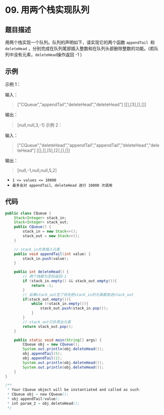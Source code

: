 # 09. 用两个栈实现队列 

## 题目描述

用两个栈实现一个队列。队列的声明如下，请实现它的两个函数 `appendTail `和 `deleteHead` ，分别完成在队列尾部插入整数和在队列头部删除整数的功能。(若队列中没有元素，`deleteHead`操作返回 -1 )

## 示例

示例 1：

输入：
> ["CQueue","appendTail","deleteHead","deleteHead"]
> [[],[3],[],[]]

输出：
> [null,null,3,-1]
示例 2：

输入：
> ["CQueue","deleteHead","appendTail","appendTail","deleteHead","deleteHead"]
> [[],[],[5],[2],[],[]]

输出：
> [null,-1,null,null,5,2]

- `1 <= values <= 10000`
- `最多会对 appendTail、deleteHead 进行 10000 次调用`

## 代码

```java
public class CQueue {
    Stack<Integer> stack_in;
    Stack<Integer> stack_out;
    public CQueue() {
        stack_in = new Stack<>();
        stack_out = new Stack<>();
    }

    // stack_in负责插入元素
    public void appendTail(int value) {
        stack_in.push(value);
    }

    public int deleteHead() {
        // 两个栈都为空则返回-1
        if (stack_in.empty() && stack_out.empty()){
            return -1;
        }
        // 如果stack_out空了则先把stack_in的元素都放进stack_out
        if(stack_out.empty()){
            while (!stack_in.empty()){
                stack_out.push(stack_in.pop());
            }
        }
        // stack_out只负责出元素
        return stack_out.pop();
    }

    public static void main(String[] args) {
        CQueue obj = new CQueue();
        System.out.println(obj.deleteHead());
        obj.appendTail(5);
        obj.appendTail(2);
        System.out.println(obj.deleteHead());
        System.out.println(obj.deleteHead());
    }
}

/**
 * Your CQueue object will be instantiated and called as such:
 * CQueue obj = new CQueue();
 * obj.appendTail(value);
 * int param_2 = obj.deleteHead();
 */
```